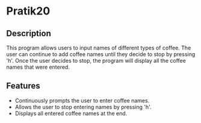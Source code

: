 # Pratik20

## Description
This program allows users to input names of different types of coffee. The user can continue to add coffee names until they decide to stop by pressing 'h'. Once the user decides to stop, the program will display all the coffee names that were entered.

## Features
- Continuously prompts the user to enter coffee names.
- Allows the user to stop entering names by pressing 'h'.
- Displays all entered coffee names at the end.